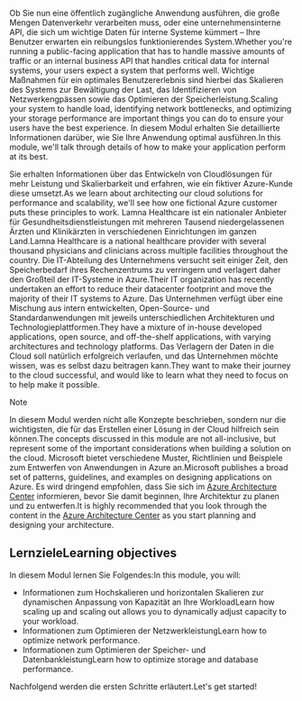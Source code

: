 <span data-ttu-id="8921c-101">Ob Sie nun eine öffentlich zugängliche Anwendung ausführen, die große Mengen Datenverkehr verarbeiten muss, oder eine unternehmensinterne API, die sich um wichtige Daten für interne Systeme kümmert – Ihre Benutzer erwarten ein reibungslos funktionierendes System.</span><span class="sxs-lookup"><span data-stu-id="8921c-101">Whether you're running a public-facing application that has to handle massive amounts of traffic or an internal business API that handles critical data for internal systems, your users expect a system that performs well.</span></span> <span data-ttu-id="8921c-102">Wichtige Maßnahmen für ein optimales Benutzererlebnis sind hierbei das Skalieren des Systems zur Bewältigung der Last, das Identifizieren von Netzwerkengpässen sowie das Optimieren der Speicherleistung.</span><span class="sxs-lookup"><span data-stu-id="8921c-102">Scaling your system to handle load, identifying network bottlenecks, and optimizing your storage performance are important things you can do to ensure your users have the best experience.</span></span> <span data-ttu-id="8921c-103">In diesem Modul erhalten Sie detaillierte Informationen darüber, wie Sie Ihre Anwendung optimal ausführen.</span><span class="sxs-lookup"><span data-stu-id="8921c-103">In this module, we'll talk through details of how to make your application perform at its best.</span></span>

<span data-ttu-id="8921c-104">Sie erhalten Informationen über das Entwickeln von Cloudlösungen für mehr Leistung und Skalierbarkeit und erfahren, wie ein fiktiver Azure-Kunde diese umsetzt.</span><span class="sxs-lookup"><span data-stu-id="8921c-104">As we learn about architecting our cloud solutions for performance and scalability, we'll see how one fictional Azure customer puts these principles to work.</span></span> <span data-ttu-id="8921c-105">Lamna Healthcare ist ein nationaler Anbieter für Gesundheitsdienstleistungen mit mehreren Tausend niedergelassenen Ärzten und Klinikärzten in verschiedenen Einrichtungen im ganzen Land.</span><span class="sxs-lookup"><span data-stu-id="8921c-105">Lamna Healthcare is a national healthcare provider with several thousand physicians and clinicians across multiple facilities throughout the country.</span></span> <span data-ttu-id="8921c-106">Die IT-Abteilung des Unternehmens versucht seit einiger Zeit, den Speicherbedarf ihres Rechenzentrums zu verringern und verlagert daher den Großteil der IT-Systeme in Azure.</span><span class="sxs-lookup"><span data-stu-id="8921c-106">Their IT organization has recently undertaken an effort to reduce their datacenter footprint and move the majority of their IT systems to Azure.</span></span> <span data-ttu-id="8921c-107">Das Unternehmen verfügt über eine Mischung aus intern entwickelten, Open-Source- und Standardanwendungen mit jeweils unterschiedlichen Architekturen und Technologieplattformen.</span><span class="sxs-lookup"><span data-stu-id="8921c-107">They have a mixture of in-house developed applications, open source, and off-the-shelf applications, with varying architectures and technology platforms.</span></span> <span data-ttu-id="8921c-108">Das Verlagern der Daten in die Cloud soll natürlich erfolgreich verlaufen, und das Unternehmen möchte wissen, was es selbst dazu beitragen kann.</span><span class="sxs-lookup"><span data-stu-id="8921c-108">They want to make their journey to the cloud successful, and would like to learn what they need to focus on to help make it possible.</span></span>

> [!NOTE]
> <span data-ttu-id="8921c-109">In diesem Modul werden nicht alle Konzepte beschrieben, sondern nur die wichtigsten, die für das Erstellen einer Lösung in der Cloud hilfreich sein können.</span><span class="sxs-lookup"><span data-stu-id="8921c-109">The concepts discussed in this module are not all-inclusive, but represent some of the important considerations when building a solution on the cloud.</span></span> <span data-ttu-id="8921c-110">Microsoft bietet verschiedene Muster, Richtlinien und Beispiele zum Entwerfen von Anwendungen in Azure an.</span><span class="sxs-lookup"><span data-stu-id="8921c-110">Microsoft publishes a broad set of patterns, guidelines, and examples on designing applications on Azure.</span></span> <span data-ttu-id="8921c-111">Es wird dringend empfohlen, dass Sie sich im [Azure Architecture Center](https://docs.microsoft.com/azure/architecture/) informieren, bevor Sie damit beginnen, Ihre Architektur zu planen und zu entwerfen.</span><span class="sxs-lookup"><span data-stu-id="8921c-111">It is highly recommended that you look through the content in the [Azure Architecture Center](https://docs.microsoft.com/azure/architecture/) as you start planning and designing your architecture.</span></span>

## <a name="learning-objectives"></a><span data-ttu-id="8921c-112">Lernziele</span><span class="sxs-lookup"><span data-stu-id="8921c-112">Learning objectives</span></span>

<span data-ttu-id="8921c-113">In diesem Modul lernen Sie Folgendes:</span><span class="sxs-lookup"><span data-stu-id="8921c-113">In this module, you will:</span></span>

- <span data-ttu-id="8921c-114">Informationen zum Hochskalieren und horizontalen Skalieren zur dynamischen Anpassung von Kapazität an Ihre Workload</span><span class="sxs-lookup"><span data-stu-id="8921c-114">Learn how scaling up and scaling out allows you to dynamically adjust capacity to your workload.</span></span>
- <span data-ttu-id="8921c-115">Informationen zum Optimieren der Netzwerkleistung</span><span class="sxs-lookup"><span data-stu-id="8921c-115">Learn how to optimize network performance.</span></span>
- <span data-ttu-id="8921c-116">Informationen zum Optimieren der Speicher- und Datenbankleistung</span><span class="sxs-lookup"><span data-stu-id="8921c-116">Learn how to optimize storage and database performance.</span></span>

<span data-ttu-id="8921c-117">Nachfolgend werden die ersten Schritte erläutert.</span><span class="sxs-lookup"><span data-stu-id="8921c-117">Let's get started!</span></span>